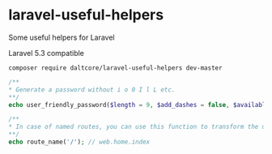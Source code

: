 # laravel-useful-helpers
Some useful helpers for Laravel

Laravel 5.3 compatible

```
composer require daltcore/laravel-useful-helpers dev-master
```

```php
/**
* Generate a password without i o 0 I l L etc.
**/
echo user_friendly_password($length = 9, $add_dashes = false, $available_sets = 'lud');
```

```php
/**
* In case of named routes, you can use this function to transform the uri '/' to web.home.index
**/
echo route_name('/'); // web.home.index
```
